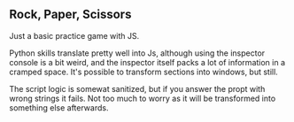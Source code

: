 ## Rock, Paper, Scissors

Just a basic practice game with JS.

Python skills translate pretty well into Js, although using the inspector console is a bit weird, and the inspector itself packs a lot of information in a cramped space. It's possible to transform sections into windows, but still.

The script logic is somewat sanitized, but if you answer the propt with wrong strings it fails. Not too much to worry as it will be transformed into something else afterwards.